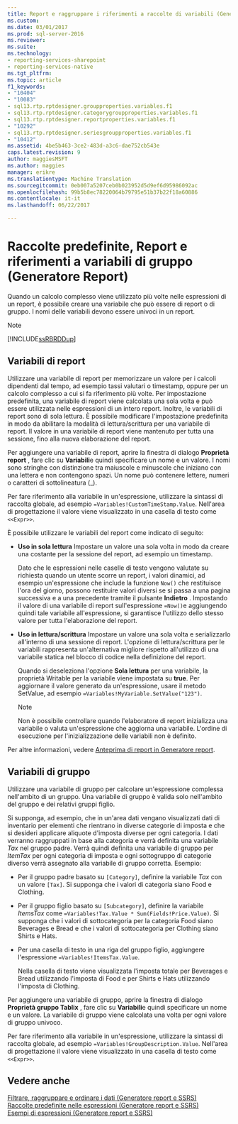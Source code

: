 ```yaml
---
title: Report e raggruppare i riferimenti a raccolte di variabili (Generatore Report e SSRS) | Documenti Microsoft
ms.custom: 
ms.date: 03/01/2017
ms.prod: sql-server-2016
ms.reviewer: 
ms.suite: 
ms.technology:
- reporting-services-sharepoint
- reporting-services-native
ms.tgt_pltfrm: 
ms.topic: article
f1_keywords:
- "10404"
- "10083"
- sql13.rtp.rptdesigner.groupproperties.variables.f1
- sql13.rtp.rptdesigner.categorygroupproperties.variables.f1
- sql13.rtp.rptdesigner.reportproperties.variables.f1
- "10292"
- sql13.rtp.rptdesigner.seriesgroupproperties.variables.f1
- "10412"
ms.assetid: 4be5b463-3ce2-483d-a3c6-dae752cb543e
caps.latest.revision: 9
author: maggiesMSFT
ms.author: maggies
manager: erikre
ms.translationtype: Machine Translation
ms.sourcegitcommit: 0eb007a5207ceb0b023952d5d9ef6d95986092ac
ms.openlocfilehash: 99b5b8ec78220064b79795e51b37b22f18a60886
ms.contentlocale: it-it
ms.lasthandoff: 06/22/2017

---
```

# <a name="built-in-collections---report-and-group-variables-references-report-builder"></a>Raccolte predefinite, Report e riferimenti a variabili di gruppo (Generatore Report)
  Quando un calcolo complesso viene utilizzato più volte nelle espressioni di un report, è possibile creare una variabile che può essere di report o di gruppo. I nomi delle variabili devono essere univoci in un report.  
  
> [!NOTE]  
>  [!INCLUDE[ssRBRDDup](../../includes/ssrbrddup-md.md)]  
  
## <a name="report-variables"></a>Variabili di report  
 Utilizzare una variabile di report per memorizzare un valore per i calcoli dipendenti dal tempo, ad esempio tassi valutari o timestamp, oppure per un calcolo complesso a cui si fa riferimento più volte. Per impostazione predefinita, una variabile di report viene calcolata una sola volta e può essere utilizzata nelle espressioni di un intero report. Inoltre, le variabili di report sono di sola lettura. È possibile modificare l'impostazione predefinita in modo da abilitare la modalità di lettura/scrittura per una variabile di report. Il valore in una variabile di report viene mantenuto per tutta una sessione, fino alla nuova elaborazione del report.  
  
 Per aggiungere una variabile di report, aprire la finestra di dialogo **Proprietà report** , fare clic su **Variabili**e quindi specificare un nome e un valore. I nomi sono stringhe con distinzione tra maiuscole e minuscole che iniziano con una lettera e non contengono spazi. Un nome può contenere lettere, numeri o caratteri di sottolineatura (_).  
  
 Per fare riferimento alla variabile in un'espressione, utilizzare la sintassi di raccolta globale, ad esempio `=Variables!CustomTimeStamp.Value`. Nell'area di progettazione il valore viene visualizzato in una casella di testo come `<<Expr>>`.  
  
 È possibile utilizzare le variabili del report come indicato di seguito:  
  
-   **Uso in sola lettura** Impostare un valore una sola volta in modo da creare una costante per la sessione del report, ad esempio un timestamp.  
  
     Dato che le espressioni nelle caselle di testo vengono valutate su richiesta quando un utente scorre un report, i valori dinamici, ad esempio un'espressione che include la funzione `Now()` che restituisce l'ora del giorno, possono restituire valori diversi se si passa a una pagina successiva e a una precedente tramite il pulsante **Indietro** . Impostando il valore di una variabile di report sull'espressione `=Now()`e aggiungendo quindi tale variabile all'espressione, si garantisce l'utilizzo dello stesso valore per tutta l'elaborazione del report.  
  
-   **Uso in lettura/scrittura** Impostare un valore una sola volta e serializzarlo all'interno di una sessione di report. L'opzione di lettura/scrittura per le variabili rappresenta un'alternativa migliore rispetto all'utilizzo di una variabile statica nel blocco di codice nella definizione del report.  
  
     Quando si deseleziona l'opzione **Sola lettura** per una variabile, la proprietà Writable per la variabile viene impostata su **true**. Per aggiornare il valore generato da un'espressione, usare il metodo SetValue, ad esempio `=Variables!MyVariable.SetValue("123")`.  
  
    > [!NOTE]  
    >  Non è possibile controllare quando l'elaboratore di report inizializza una variabile o valuta un'espressione che aggiorna una variabile. L'ordine di esecuzione per l'inizializzazione delle variabili non è definito.  
  
 Per altre informazioni, vedere [Anteprima di report in Generatore report](../../reporting-services/report-builder/previewing-reports-in-report-builder.md).  
  
## <a name="group-variables"></a>Variabili di gruppo  
 Utilizzare una variabile di gruppo per calcolare un'espressione complessa nell'ambito di un gruppo. Una variabile di gruppo è valida solo nell'ambito del gruppo e dei relativi gruppi figlio.  
  
 Si supponga, ad esempio, che in un'area dati vengano visualizzati dati di inventario per elementi che rientrano in diverse categorie di imposta e che si desideri applicare aliquote d'imposta diverse per ogni categoria. I dati verranno raggruppati in base alla categoria e verrà definita una variabile *Tax* nel gruppo padre. Verrà quindi definita una variabile di gruppo per *ItemTax* per ogni categoria di imposta e ogni sottogruppo di categorie diverso verrà assegnato alla variabile di gruppo corretta. Esempio:  
  
-   Per il gruppo padre basato su `[Category]`, definire la variabile *Tax* con un valore `[Tax]`. Si supponga che i valori di categoria siano Food e Clothing.  
  
-   Per il gruppo figlio basato su `[Subcategory]`, definire la variabile *ItemsTax* come `=Variables!Tax.Value * Sum(Fields!Price.Value)`. Si supponga che i valori di sottocategoria per la categoria Food siano Beverages e Bread e che i valori di sottocategoria per Clothing siano Shirts e Hats.  
  
-   Per una casella di testo in una riga del gruppo figlio, aggiungere l'espressione `=Variables!ItemsTax.Value`.  
  
     Nella casella di testo viene visualizzata l'imposta totale per Beverages e Bread utilizzando l'imposta di Food e per Shirts e Hats utilizzando l'imposta di Clothing.  
  
 Per aggiungere una variabile di gruppo, aprire la finestra di dialogo **Proprietà gruppo Tablix** , fare clic su **Variabili**e quindi specificare un nome e un valore. La variabile di gruppo viene calcolata una volta per ogni valore di gruppo univoco.  
  
 Per fare riferimento alla variabile in un'espressione, utilizzare la sintassi di raccolta globale, ad esempio `=Variables!GroupDescription.Value`. Nell'area di progettazione il valore viene visualizzato in una casella di testo come `<<Expr>>`.  
  
## <a name="see-also"></a>Vedere anche  
 [Filtrare, raggruppare e ordinare i dati &#40;Generatore report e SSRS&#41;](../../reporting-services/report-design/filter-group-and-sort-data-report-builder-and-ssrs.md)   
 [Raccolte predefinite nelle espressioni &#40;Generatore report e SSRS&#41;](../../reporting-services/report-design/built-in-collections-in-expressions-report-builder.md)   
 [Esempi di espressioni &#40;Generatore report e SSRS&#41;](../../reporting-services/report-design/expression-examples-report-builder-and-ssrs.md)  
  
  
